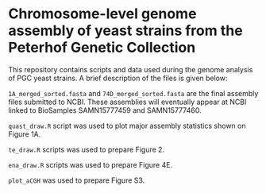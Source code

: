 # Chromosome-level genome assembly of yeast strains from the Peterhof Genetic Collection

This repository contains scripts and data used during the genome analysis of PGC yeast strains. A brief description of the files is given below:

`1A_merged_sorted.fasta` and `74D_merged_sorted.fasta` are the final assembly files submitted to NCBI. These assemblies will eventually appear at NCBI linked to BioSamples SAMN15777459 and SAMN15777460.

`quast_draw.R` script was used to plot major assembly statistics shown on Figure 1A.

`te_draw.R` scripts was used to prepare Figure 2.

`ena_draw.R` scripts was used to prepare Figure 4E.

`plot_aCGH` was used to prepare Figure S3.